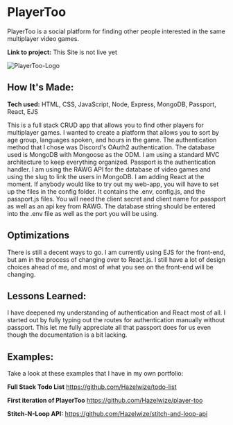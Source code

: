 # PlayerToo

PlayerToo is a social platform for finding other people interested in the same multiplayer video games. 

**Link to project:** This Site is not live yet


![PlayerToo-Logo](https://user-images.githubusercontent.com/97214996/180891251-d5d67224-eaf0-40f1-8339-33a1a8e4e74d.png)


## How It's Made:

**Tech used:** HTML, CSS, JavaScript, Node, Express, MongoDB, Passport, React, EJS

This is a full stack CRUD app that allows you to find other players for multiplayer games. I wanted to create a platform that allows you to sort by age group, languages spoken, and hours in the game. The authentication method that I chose was Discord's OAuth2 authentication. The database used is MongoDB with Mongoose as the ODM. I am using a standard MVC architecture to keep everything organized. Passport is the authentication handler. I am using the RAWG API for the database of video games and using the slug to link the users in MongoDB. I am adding React at the moment. If anybody would like to try out my web-app, you will have to set up the files in the config folder. It contains the .env, config.js, and the passport.js files. You will need the client secret and client name for passport as well as an api key from RAWG. The database string should be entered into the .env file as well as the port you will be using.
## Optimizations

There is still a decent ways to go. I am currently using EJS for the front-end, but am in the process of changing over to React.js. I still have a lot of design choices ahead of me, and most of what you see on the front-end will be changing. 
## Lessons Learned:

I have deepened my understanding of authentication and React most of all. I started out by fully typing out the routes for authentication manually without passport. This let me fully appreciate all that passport does for us even though the documentation is a bit lacking. 

## Examples:
Take a look at these examples that I have in my own portfolio:

**Full Stack Todo List** https://github.com/Hazelwize/todo-list

**First iteration of PlayerToo** https://github.com/Hazelwize/player-too

**Stitch-N-Loop API:** https://github.com/Hazelwize/stitch-and-loop-api




